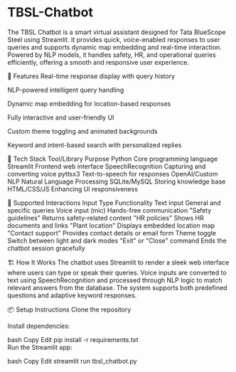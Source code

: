 # TBSL-Chatbot
The TBSL Chatbot is a smart virtual assistant designed for Tata BlueScope Steel using Streamlit. It provides quick, voice-enabled responses to user queries and supports dynamic map embedding and real-time interaction. Powered by NLP models, it handles safety, HR, and operational queries efficiently, offering a smooth and responsive user experience.

🚀 Features
Real-time response display with query history

NLP-powered intelligent query handling

Dynamic map embedding for location-based responses

Fully interactive and user-friendly UI

Custom theme toggling and animated backgrounds

Keyword and intent-based search with personalized replies

🧠 Tech Stack
Tool/Library	Purpose
Python	Core programming language
Streamlit	Frontend web interface
SpeechRecognition	Capturing and converting voice
pyttsx3	Text-to-speech for responses
OpenAI/Custom NLP	Natural Language Processing
SQLite/MySQL	Storing knowledge base
HTML/CSS/JS	Enhancing UI responsiveness

💬 Supported Interactions
Input Type	Functionality
Text input	General and specific queries
Voice input (mic)	Hands-free communication
"Safety guidelines"	Returns safety-related content
"HR policies"	Shows HR documents and links
"Plant location"	Displays embedded location map
"Contact support"	Provides contact details or email form
Theme toggle	Switch between light and dark modes
"Exit" or "Close" command	Ends the chatbot session gracefully

🏗️ How It Works
The chatbot uses Streamlit to render a sleek web interface where users can type or speak their queries. Voice inputs are converted to text using SpeechRecognition and processed through NLP logic to match relevant answers from the database. The system supports both predefined questions and adaptive keyword responses.

📦 Setup Instructions
Clone the repository

Install dependencies:

bash
Copy
Edit
pip install -r requirements.txt  
Run the Streamlit app:

bash
Copy
Edit
streamlit run tbsl_chatbot.py  
